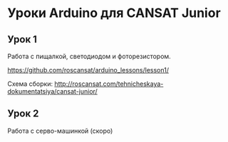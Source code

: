 # Уроки Arduino для CANSAT Junior

## Урок 1
Работа с пищалкой, светодиодом и фоторезистором.

https://github.com/roscansat/arduino_lessons/lesson1/


Схема сборки:
http://roscansat.com/tehnicheskaya-dokumentatsiya/cansat-junior/


## Урок 2
Работа с серво-машинкой (скоро)
